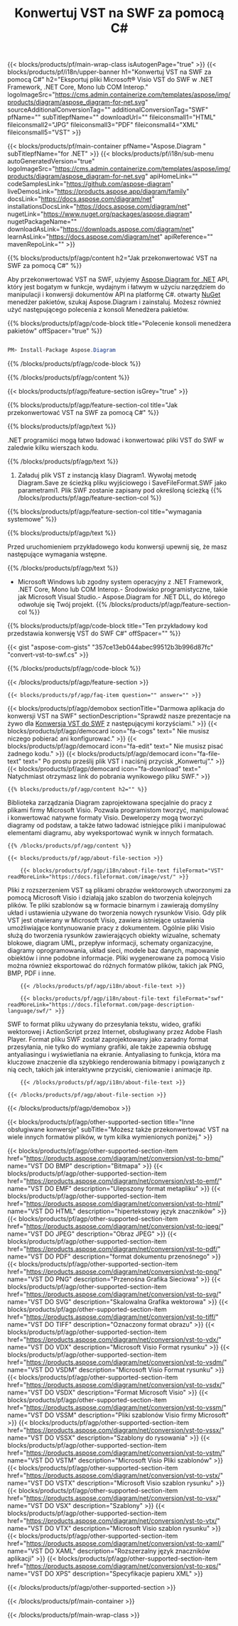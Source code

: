 ﻿---
title: Konwertuj VST na SWF za pomocą C# 
weight: 4500
url: /pl/net/conversion/vst-to-swf/ 
description: Przykładowy kod konwersji VST do SWF C#. Użyj przykładowego kodu API dla wsadowych plików VST do konwersji SWF w VB.NET, Asp.NET lub dowolnej aplikacji opartej na .NET.
---
{{< blocks/products/pf/main-wrap-class isAutogenPage="true" >}}
{{< blocks/products/pf/i18n/upper-banner h1="Konwertuj VST na SWF za pomocą C#" h2="Eksportuj pliki Microsoft® Visio VST do SWF w .NET Framework, .NET Core, Mono lub COM Interop." logoImageSrc="https://cms.admin.containerize.com/templates/aspose/img/products/diagram/aspose_diagram-for-net.svg" sourceAdditionalConversionTag="" additionalConversionTag="SWF" pfName="" subTitlepfName="" downloadUrl="" fileiconsmall1="HTML" fileiconsmall2="JPG" fileiconsmall3="PDF" fileiconsmall4="XML" fileiconsmall5="VST" >}}

{{< blocks/products/pf/main-container pfName="Aspose.Diagram " subTitlepfName="for .NET" >}}
{{< blocks/products/pf/i18n/sub-menu autoGeneratedVersion="true" logoImageSrc="https://cms.admin.containerize.com/templates/aspose/img/products/diagram/aspose_diagram-for-net.svg" apiHomeLink="" codeSamplesLink="https://github.com/aspose-diagram" liveDemosLink="https://products.aspose.app/diagram/family" docsLink="https://docs.aspose.com/diagram/net" installationsDocsLink="https://docs.aspose.com/diagram/net" nugetLink="https://www.nuget.org/packages/aspose.diagram" nugetPackageName="" downloadAsLink="https://downloads.aspose.com/diagram/net" learnAsLink="https://docs.aspose.com/diagram/net" apiReference="" mavenRepoLink="" >}}

{{% blocks/products/pf/agp/content h2="Jak przekonwertować VST na SWF za pomocą C#" %}}

 Aby przekonwertować VST na SWF, użyjemy
 [Aspose.Diagram for .NET](https://products.aspose.com/diagram/net) 
 API, który jest bogatym w funkcje, wydajnym i łatwym w użyciu narzędziem do manipulacji i konwersji dokumentów API na platformę C#. otwarty
 [NuGet](https://www.nuget.org/packages/aspose.diagram) 
 menedżer pakietów, szukaj
 Aspose.Diagram 
 i zainstaluj. Możesz również użyć następującego polecenia z konsoli Menedżera pakietów.

{{% blocks/products/pf/agp/code-block title="Polecenie konsoli menedżera pakietów" offSpacer="true" %}}

```cs

PM> Install-Package Aspose.Diagram


```

{{% /blocks/products/pf/agp/code-block %}}

{{% /blocks/products/pf/agp/content %}}

{{< blocks/products/pf/agp/feature-section isGrey="true" >}}

{{% blocks/products/pf/agp/feature-section-col title="Jak przekonwertować VST na SWF za pomocą C#" %}}

{{% blocks/products/pf/agp/text %}}

 .NET programiści mogą łatwo ładować i konwertować pliki VST do SWF w zaledwie kilku wierszach kodu.

{{% /blocks/products/pf/agp/text %}}

1. Załaduj plik VST z instancją klasy Diagram1. Wywołaj metodę Diagram.Save ze ścieżką pliku wyjściowego i SaveFileFormat.SWF jako parametrami1. Plik SWF zostanie zapisany pod określoną ścieżką
{{% /blocks/products/pf/agp/feature-section-col %}}

{{% blocks/products/pf/agp/feature-section-col title="wymagania systemowe" %}}

{{% blocks/products/pf/agp/text %}}

 Przed uruchomieniem przykładowego kodu konwersji upewnij się, że masz następujące wymagania wstępne.

{{% /blocks/products/pf/agp/text %}}

- Microsoft Windows lub zgodny system operacyjny z .NET Framework, .NET Core, Mono lub COM Interop.- Środowisko programistyczne, takie jak Microsoft Visual Studio.- Aspose.Diagram for .NET DLL, do którego odwołuje się Twój projekt.
{{% /blocks/products/pf/agp/feature-section-col %}}

{{% blocks/products/pf/agp/code-block title="Ten przykładowy kod przedstawia konwersję VST do SWF C#" offSpacer="" %}}

{{< gist "aspose-com-gists" "357ce13eb044abec99512b3b996d87fc" "convert-vst-to-swf.cs" >}}

{{% /blocks/products/pf/agp/code-block %}}

{{< /blocks/products/pf/agp/feature-section >}}

    {{< blocks/products/pf/agp/faq-item question="" answer="" >}}
 

<!-- aboutfile Starts -->

{{< blocks/products/pf/agp/demobox sectionTitle="Darmowa aplikacja do konwersji VST na SWF" sectionDescription="Sprawdź nasze prezentacje na żywo dla [Konwersja VST do SWF](https://products.aspose.app/diagram/conversion/vst-to-swf) z następującymi korzyściami." >}}
        {{< blocks/products/pf/agp/democard icon="fa-cogs" text=" Nie musisz niczego pobierać ani konfigurować." >}}
        {{< blocks/products/pf/agp/democard icon="fa-edit" text=" Nie musisz pisać żadnego kodu." >}}
        {{< blocks/products/pf/agp/democard icon="fa-file-text" text=" Po prostu prześlij plik VST i naciśnij przycisk „Konwertuj”." >}}
        {{< blocks/products/pf/agp/democard icon="fa-download" text=" Natychmiast otrzymasz link do pobrania wynikowego pliku SWF." >}}

    {{% blocks/products/pf/agp/content h2="" %}}

 Biblioteka zarządzania Diagram zaprojektowana specjalnie do pracy z plikami firmy Microsoft Visio. Pozwala programistom tworzyć, manipulować i konwertować natywne formaty Visio. Deweloperzy mogą tworzyć diagramy od podstaw, a także łatwo ładować istniejące pliki i manipulować elementami diagramu, aby wyeksportować wynik w innych formatach.



    {{% /blocks/products/pf/agp/content %}}

    {{< blocks/products/pf/agp/about-file-section >}}

        {{< blocks/products/pf/agp/i18n/about-file-text fileFormat="VST" readMoreLink="https://docs.fileformat.com/image/vst/" >}}
Pliki z rozszerzeniem VST są plikami obrazów wektorowych utworzonymi za pomocą Microsoft Visio i działają jako szablon do tworzenia kolejnych plików. Te pliki szablonów są w formacie binarnym i zawierają domyślny układ i ustawienia używane do tworzenia nowych rysunków Visio. Gdy plik VST jest otwierany w Microsoft Visio, zawiera istniejące ustawienia umożliwiające kontynuowanie pracy z dokumentem. Ogólnie pliki Visio służą do tworzenia rysunków zawierających obiekty wizualne, schematy blokowe, diagram UML, przepływ informacji, schematy organizacyjne, diagramy oprogramowania, układ sieci, modele baz danych, mapowanie obiektów i inne podobne informacje. Pliki wygenerowane za pomocą Visio można również eksportować do różnych formatów plików, takich jak PNG, BMP, PDF i inne.

        {{< /blocks/products/pf/agp/i18n/about-file-text >}}

        {{< blocks/products/pf/agp/i18n/about-file-text fileFormat="swf" readMoreLink="https://docs.fileformat.com/page-description-language/swf/" >}}
SWF to format pliku używany do przesyłania tekstu, wideo, grafiki wektorowej i ActionScript przez Internet, obsługiwany przez Adobe Flash Player. Format pliku SWF został zaprojektowany jako zaradny format przesyłania, nie tylko do wymiany grafiki, ale także zapewnia obsługę antyaliasingu i wyświetlania na ekranie. Antyaliasing to funkcja, która ma kluczowe znaczenie dla szybkiego renderowania bitmapy i powiązanych z nią cech, takich jak interaktywne przyciski, cieniowanie i animacje itp.

        {{< /blocks/products/pf/agp/i18n/about-file-text >}}

    {{< /blocks/products/pf/agp/about-file-section >}}

{{< /blocks/products/pf/agp/demobox >}}

<!-- aboutfile Ends -->

{{< blocks/products/pf/agp/other-supported-section title="Inne obsługiwane konwersje" subTitle="Możesz także przekonwertować VST na wiele innych formatów plików, w tym kilka wymienionych poniżej." >}}

{{< blocks/products/pf/agp/other-supported-section-item href="https://products.aspose.com/diagram/net/conversion/vst-to-bmp/" name="VST DO BMP" description="Bitmapa" >}}
{{< blocks/products/pf/agp/other-supported-section-item href="https://products.aspose.com/diagram/net/conversion/vst-to-emf/" name="VST DO EMF" description="Ulepszony format metapliku" >}}
{{< blocks/products/pf/agp/other-supported-section-item href="https://products.aspose.com/diagram/net/conversion/vst-to-html/" name="VST DO HTML" description="hipertekstowy język znaczników" >}}
{{< blocks/products/pf/agp/other-supported-section-item href="https://products.aspose.com/diagram/net/conversion/vst-to-jpeg/" name="VST DO JPEG" description="Obraz JPEG" >}}
{{< blocks/products/pf/agp/other-supported-section-item href="https://products.aspose.com/diagram/net/conversion/vst-to-pdf/" name="VST DO PDF" description="format dokumentu przenośnego" >}}
{{< blocks/products/pf/agp/other-supported-section-item href="https://products.aspose.com/diagram/net/conversion/vst-to-png/" name="VST DO PNG" description="Przenośna Grafika Sieciowa" >}}
{{< blocks/products/pf/agp/other-supported-section-item href="https://products.aspose.com/diagram/net/conversion/vst-to-svg/" name="VST DO SVG" description="Skalowalna Grafika wektorowa" >}}
{{< blocks/products/pf/agp/other-supported-section-item href="https://products.aspose.com/diagram/net/conversion/vst-to-tiff/" name="VST DO TIFF" description="Oznaczony format obrazu" >}}
{{< blocks/products/pf/agp/other-supported-section-item href="https://products.aspose.com/diagram/net/conversion/vst-to-vdx/" name="VST DO VDX" description="Microsoft Visio Format rysunku" >}}
{{< blocks/products/pf/agp/other-supported-section-item href="https://products.aspose.com/diagram/net/conversion/vst-to-vsdm/" name="VST DO VSDM" description="Microsoft Visio Format rysunku" >}}
{{< blocks/products/pf/agp/other-supported-section-item href="https://products.aspose.com/diagram/net/conversion/vst-to-vsdx/" name="VST DO VSDX" description="Format Microsoft Visio" >}}
{{< blocks/products/pf/agp/other-supported-section-item href="https://products.aspose.com/diagram/net/conversion/vst-to-vssm/" name="VST DO VSSM" description="Pliki szablonów Visio firmy Microsoft" >}}
{{< blocks/products/pf/agp/other-supported-section-item href="https://products.aspose.com/diagram/net/conversion/vst-to-vssx/" name="VST DO VSSX" description="Szablony do rysowania" >}}
{{< blocks/products/pf/agp/other-supported-section-item href="https://products.aspose.com/diagram/net/conversion/vst-to-vstm/" name="VST DO VSTM" description="Microsoft Visio Pliki szablonów" >}}
{{< blocks/products/pf/agp/other-supported-section-item href="https://products.aspose.com/diagram/net/conversion/vst-to-vstx/" name="VST DO VSTX" description="Microsoft Visio szablon rysunku" >}}
{{< blocks/products/pf/agp/other-supported-section-item href="https://products.aspose.com/diagram/net/conversion/vst-to-vsx/" name="VST DO VSX" description="Szablony" >}}
{{< blocks/products/pf/agp/other-supported-section-item href="https://products.aspose.com/diagram/net/conversion/vst-to-vtx/" name="VST DO VTX" description="Microsoft Visio szablon rysunku" >}}
{{< blocks/products/pf/agp/other-supported-section-item href="https://products.aspose.com/diagram/net/conversion/vst-to-xaml/" name="VST DO XAML" description="Rozszerzalny język znaczników aplikacji" >}}
{{< blocks/products/pf/agp/other-supported-section-item href="https://products.aspose.com/diagram/net/conversion/vst-to-xps/" name="VST DO XPS" description="Specyfikacje papieru XML" >}}

{{< /blocks/products/pf/agp/other-supported-section >}}

{{< /blocks/products/pf/main-container >}}
    
{{< /blocks/products/pf/main-wrap-class >}}